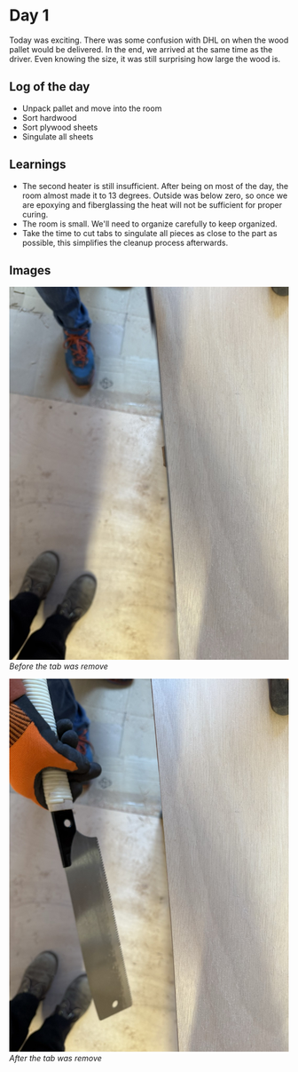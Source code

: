 # Day 1
Today was exciting. There was some confusion with DHL on when the wood pallet would be delivered. In the end, we arrived at the same time as the driver. Even knowing the size, it was still surprising how large the wood is. 
## Log of the day
- Unpack pallet and move into the room
- Sort hardwood
- Sort plywood sheets
- Singulate all sheets

## Learnings
- The second heater is still insufficient. After being on most of the day, the room almost made it to 13 degrees. Outside was below zero, so once we are epoxying and fiberglassing the heat will not be sufficient for proper curing.
- The room is small. We'll need to organize carefully to keep organized.
- Take the time to cut tabs to singulate all pieces as close to the part as possible, this simplifies the cleanup process afterwards.

## Images
![](https://github.com/TheBoaties/theboaties.github.io/blob/main/images/Tab.jpeg)
*Before the tab was remove*

![](https://github.com/TheBoaties/theboaties.github.io/blob/main/images/No%20tab.jpeg)
*After the tab was remove*

